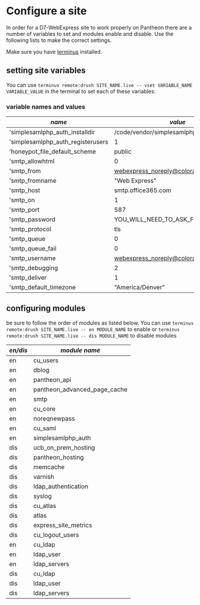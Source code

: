 # **Configure a site**

In order for a D7-WebExpress site to work properly on Pantheon there are a number of variables to set and modules enable and disable. Use the following lists to make the correct settings.

Make sure you have [terminus](Pantheon-index#user-content-terminus) installed. 

## **setting site variables**

You can use `terminus remote:drush SITE_NAME.live -- vset VARIABLE_NAME VARIABLE_VALUE` in the terminal to set each of these variables:

### **variable names and values**
*name*|*value*
---|---
'simplesamlphp_auth_installdir|/code/vendor/simplesamlphp/simplesamlphp
'simplesamlphp_auth_registerusers|1
'honeypot_file_default_scheme|public
'smtp_allowhtml|0
'smtp_from|webexpress_noreply@colorado.edu
'smtp_fromname|"Web Express"
'smtp_host|smtp.office365.com
'smtp_on|1
'smtp_port|587
'smtp_password|YOU_WILL_NEED_TO_ASK_FOR_THIS
'smtp_protocol|tls
'smtp_queue|0
'smtp_queue_fail|0
'smtp_username|webexpress_noreply@colorado.edu
'smtp_debugging|2
'smtp_deliver|1
'smtp_default_timezone|"America/Denver"

## **configuring modules**

be sure to follow the order of modules as listed below. You can use `terminus remote:drush SITE_NAME.live -- en MODULE_NAME` to enable or `terminus remote:drush SITE_NAME.live -- dis MODULE_NAME` to disable modules

*en/dis*|*module name*
---|---
en|cu_users
en|dblog
en|pantheon_api
en|pantheon_advanced_page_cache
en|smtp
en|cu_core
en|noreqnewpass
en|cu_saml
en|simplesamlphp_auth
dis|ucb_on_prem_hosting
dis|pantheon_hosting
dis|memcache
dis|varnish
dis|ldap_authentication
dis|syslog
dis|cu_atlas
dis|atlas
dis|express_site_metrics
dis|cu_logout_users
en|cu_ldap
en|ldap_user
en|ldap_servers
dis|cu_ldap
dis|ldap_user
dis|ldap_servers